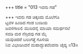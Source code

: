 +++
title = "013 ಇವನು ಗಡ"

+++
ಇವನು ಗಡ ಚಿಕ್ಕಂದು ಮೊಲೆಗೊ  
ಟ್ಟವಳ ಹಿಂಡಿದ ಗಂಡ ಬಂಡಿಯ  
ಜವಳಿಗಾಲಲಿ ಮುರಿದನೈ ಮಾಯಾ ಸಮರ್ಥನಲೆ  
ಸವಡಿ ಮರ ನೆಗ್ಗಿದವು ಗಡ ಮೈ  
ಯವುಚಿದರೆ ಬಲುಗತ್ತೆ ಗೂಳಿಯ   
ನಿವ ವಿಭಾಡಿಸಿದನೆ ಮಹಾದ್ಭುತವೆಂದನಾ ಚೈದ್ಯ    ॥13॥